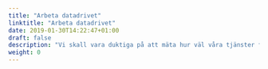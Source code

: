 ```yaml
---
title: "Arbeta datadrivet"
linktitle: "Arbeta datadrivet"
date: 2019-01-30T14:22:47+01:00
draft: false
description: "Vi skall vara duktiga på att mäta hur väl våra tjänster fungerar för invånarna. Genom att redan från starten i ett projekt identifiera relevanta mätpunkter så kan vi samla in statistik som leder till välgrundade beslut."
weight: 0
---
```


